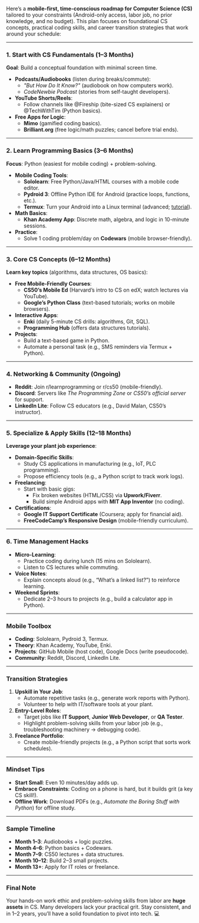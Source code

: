 Here’s a **mobile-first, time-conscious roadmap for Computer Science (CS)** tailored to your constraints (Android-only access, labor job, no prior knowledge, and no budget). This plan focuses on foundational CS concepts, practical coding skills, and career transition strategies that work around your schedule:

---

### **1. Start with CS Fundamentals (1–3 Months)**  
**Goal**: Build a conceptual foundation with minimal screen time.  
- **Podcasts/Audiobooks** (listen during breaks/commute):  
  - *"But How Do It Know?"* (audiobook on how computers work).  
  - *CodeNewbie Podcast* (stories from self-taught developers).  
- **YouTube Shorts/Reels**:  
  - Follow channels like @Fireship (bite-sized CS explainers) or @TechWithTim (Python basics).  
- **Free Apps for Logic**:  
  - **Mimo** (gamified coding basics).  
  - **Brilliant.org** (free logic/math puzzles; cancel before trial ends).  

---

### **2. Learn Programming Basics (3–6 Months)**  
**Focus**: Python (easiest for mobile coding) + problem-solving.  
- **Mobile Coding Tools**:  
  - **Sololearn**: Free Python/Java/HTML courses with a mobile code editor.  
  - **Pydroid 3**: Offline Python IDE for Android (practice loops, functions, etc.).  
  - **Termux**: Turn your Android into a Linux terminal (advanced; [tutorial](https://termux.com/)).  
- **Math Basics**:  
  - **Khan Academy App**: Discrete math, algebra, and logic in 10-minute sessions.  
- **Practice**:  
  - Solve 1 coding problem/day on **Codewars** (mobile browser-friendly).  

---

### **3. Core CS Concepts (6–12 Months)**  
**Learn key topics** (algorithms, data structures, OS basics):  
- **Free Mobile-Friendly Courses**:  
  - **CS50’s Mobile Ed** (Harvard’s intro to CS on edX; watch lectures via YouTube).  
  - **Google’s Python Class** (text-based tutorials; works on mobile browsers).  
- **Interactive Apps**:  
  - **Enki** (daily 5-minute CS drills: algorithms, Git, SQL).  
  - **Programming Hub** (offers data structures tutorials).  
- **Projects**:  
  - Build a text-based game in Python.  
  - Automate a personal task (e.g., SMS reminders via Termux + Python).  

---

### **4. Networking & Community (Ongoing)**  
- **Reddit**: Join r/learnprogramming or r/cs50 (mobile-friendly).  
- **Discord**: Servers like *The Programming Zone* or *CS50’s official server* for support.  
- **LinkedIn Lite**: Follow CS educators (e.g., David Malan, CS50’s instructor).  

---

### **5. Specialize & Apply Skills (12–18 Months)**  
**Leverage your plant job experience**:  
- **Domain-Specific Skills**:  
  - Study CS applications in manufacturing (e.g., IoT, PLC programming).  
  - Propose efficiency tools (e.g., a Python script to track work logs).  
- **Freelancing**:  
  - Start with basic gigs:  
    - Fix broken websites (HTML/CSS) via **Upwork/Fiverr**.  
    - Build simple Android apps with **MIT App Inventor** (no coding).  
- **Certifications**:  
  - **Google IT Support Certificate** (Coursera; apply for financial aid).  
  - **FreeCodeCamp’s Responsive Design** (mobile-friendly curriculum).  

---

### **6. Time Management Hacks**  
- **Micro-Learning**:  
  - Practice coding during lunch (15 mins on Sololearn).  
  - Listen to CS lectures while commuting.  
- **Voice Notes**:  
  - Explain concepts aloud (e.g., “What’s a linked list?”) to reinforce learning.  
- **Weekend Sprints**:  
  - Dedicate 2–3 hours to projects (e.g., build a calculator app in Python).  

---

### **Mobile Toolbox**  
- **Coding**: Sololearn, Pydroid 3, Termux.  
- **Theory**: Khan Academy, YouTube, Enki.  
- **Projects**: GitHub Mobile (host code), Google Docs (write pseudocode).  
- **Community**: Reddit, Discord, LinkedIn Lite.  

---

### **Transition Strategies**  
1. **Upskill in Your Job**:  
   - Automate repetitive tasks (e.g., generate work reports with Python).  
   - Volunteer to help with IT/software tools at your plant.  
2. **Entry-Level Roles**:  
   - Target jobs like **IT Support**, **Junior Web Developer**, or **QA Tester**.  
   - Highlight problem-solving skills from your labor job (e.g., troubleshooting machinery → debugging code).  
3. **Freelance Portfolio**:  
   - Create mobile-friendly projects (e.g., a Python script that sorts work schedules).  

---

### **Mindset Tips**  
- **Start Small**: Even 10 minutes/day adds up.  
- **Embrace Constraints**: Coding on a phone is hard, but it builds grit (a key CS skill!).  
- **Offline Work**: Download PDFs (e.g., *Automate the Boring Stuff with Python*) for offline study.  

---

### **Sample Timeline**  
- **Month 1–3**: Audiobooks + logic puzzles.  
- **Month 4–6**: Python basics + Codewars.  
- **Month 7–9**: CS50 lectures + data structures.  
- **Month 10–12**: Build 2–3 small projects.  
- **Month 13+**: Apply for IT roles or freelance.  

---

### **Final Note**  
Your hands-on work ethic and problem-solving skills from labor are **huge assets** in CS. Many developers lack your practical grit. Stay consistent, and in 1–2 years, you’ll have a solid foundation to pivot into tech. 💻